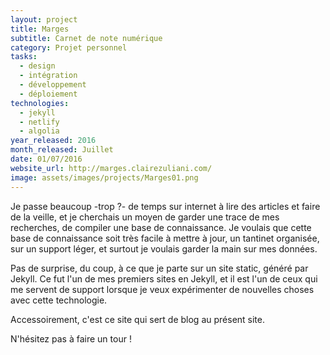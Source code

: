 ```yaml
---
layout: project
title: Marges
subtitle: Carnet de note numérique
category: Projet personnel
tasks:
  - design
  - intégration
  - développement
  - déploiement
technologies:
  - jekyll
  - netlify
  - algolia
year_released: 2016
month_released: Juillet
date: 01/07/2016
website_url: http://marges.clairezuliani.com/
image: assets/images/projects/Marges01.png
---
```


Je passe beaucoup -trop ?- de temps sur internet à lire des articles et faire de la veille, et je cherchais un moyen de garder une trace de mes recherches, de compiler une base de connaissance. Je voulais que cette base de connaissance soit très facile à mettre à jour, un tantinet organisée, sur un support léger, et surtout je voulais garder la main sur mes données.

Pas de surprise, du coup, à ce que je parte sur un site static, généré par Jekyll. Ce fut l'un de mes premiers sites en Jekyll, et il est l'un de ceux qui me servent de support lorsque je veux expérimenter de nouvelles choses avec cette technologie.

Accessoirement, c'est ce site qui sert de blog au présent site.

N'hésitez pas à faire un tour !
